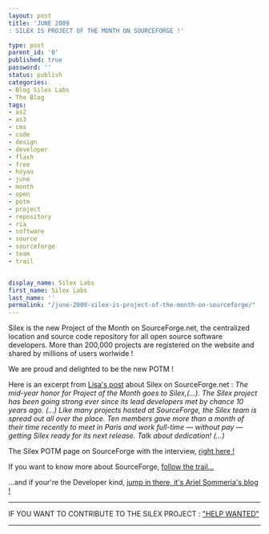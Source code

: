 ```yaml
---
layout: post
title: 'JUNE 2009
: SILEX IS PROJECT OF THE MONTH ON SOURCEFORGE !'

type: post
parent_id: '0'
published: true
password: ''
status: publish
categories:
- Blog Silex Labs
- The Blog
tags:
- as2
- as3
- cms
- code
- design
- developer
- flash
- free
- hoyau
- june
- month
- open
- potm
- project
- repository
- ria
- software
- source
- sourceforge
- team
- trail


display_name: Silex Labs
first_name: Silex Labs
last_name: ''
permalink: "/june-2009-silex-is-project-of-the-month-on-sourceforge/"
---
```


Silex is the new Project of the Month on SourceForge.net, the centralized location and source code repository for all open source software developers. More than 200,000 projects are registered on the website and shared by millions of users worlwide !

We are proud and delighted to be the new POTM !

Here is an excerpt from [Lisa's post](http://sourceforge.net/community/june-project-of-the-month/) about Silex on SourceForge.net
: 
_The mid-year honor for Project of the Month goes to Silex,(...). The Silex project has been going strong ever since its lead developers met by chance 10 years ago. (...) Like many projects hosted at SourceForge, the Silex team is spread out all over the place. Ten members gave more than a month of their time recently to meet in Paris and work full-time — without pay — getting Silex ready for its next release. Talk about dedication! (...)_

The Silex POTM page on SourceForge with the interview, [right here !](http://sourceforge.net/community/potm-200906/)

If you want to know more about SourceForge, [follow the trail...](http://apps.sourceforge.net/trac/sourceforge/wiki/What%20is%20SourceForge.net?)

...and if your're the Developer kind, [jump in there, it's Ariel Sommeria's blog !](http://arielsommeria.com/blog/2009/06/03/silex-is-sourceforge-project-of-the-month/)

******

  

IF YOU WANT TO CONTRIBUTE TO THE SILEX PROJECT
: ["HELP WANTED"](http://sourceforge.net/projects/silex)

  

******